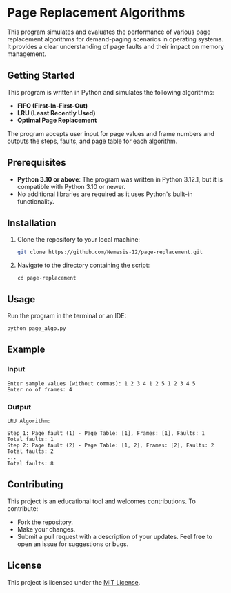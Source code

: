 # Page Replacement Algorithms

This program simulates and evaluates the performance of various page replacement algorithms for demand-paging scenarios in operating systems. It provides a clear understanding of page faults and their impact on memory management.

## Getting Started
This program is written in Python and simulates the following algorithms:
- **FIFO (First-In-First-Out)**
- **LRU (Least Recently Used)**
- **Optimal Page Replacement**

The program accepts user input for page values and frame numbers and outputs the steps, faults, and page table for each algorithm.

## Prerequisites
- **Python 3.10 or above**: The program was written in Python 3.12.1, but it is compatible with Python 3.10 or newer.
- No additional libraries are required as it uses Python's built-in functionality.

## Installation
1. Clone the repository to your local machine:
   
   ```bash
   git clone https://github.com/Nemesis-12/page-replacement.git
   ```
   
2. Navigate to the directory containing the script:

   ```console
   cd page-replacement
   ```

## Usage
Run the program in the terminal or an IDE:

```console
python page_algo.py
```

## Example

### Input

```console
Enter sample values (without commas): 1 2 3 4 1 2 5 1 2 3 4 5
Enter no of frames: 4
```

### Output

```console
LRU Algorithm:

Step 1: Page fault (1) - Page Table: [1], Frames: [1], Faults: 1
Total faults: 1
Step 2: Page fault (2) - Page Table: [1, 2], Frames: [2], Faults: 2
Total faults: 2
...
Total faults: 8
```

## Contributing
This project is an educational tool and welcomes contributions. To contribute:
- Fork the repository.
- Make your changes.
- Submit a pull request with a description of your updates.
Feel free to open an issue for suggestions or bugs.

## License
This project is licensed under the [MIT License](LICENSE).
